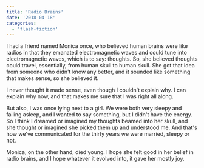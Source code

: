 ```yaml
---
title: 'Radio Brains'
date: '2018-04-18'
categories:
  - 'flash-fiction'
---
```


I had a friend named Monica once, who believed human brains were like radios in
that they emanated electromagnetic waves and could tune into electromagnetic
waves, which is to say: thoughts. So, she believed thoughts could travel,
essentially, from human skull to human skull. She got that idea from someone who
didn't know any better, and it sounded like something that makes sense, so she
believed it.

<!-- truncate -->

I never thought it made sense, even though I couldn't explain why. I can explain
why now, and that makes me sure that I was right all along.

But also, I was once lying next to a girl. We were both very sleepy and falling
asleep, and I wanted to say something, but I didn't have the energy. So I think
I dreamed or imagined my thoughts beamed into her skull, and she thought or
imagined she picked them up and understood me. And that's how we've communicated
for the thirty years we were married, sleepy or not.

Monica, on the other hand, died young. I hope she felt good in her belief in
radio brains, and I hope whatever it evolved into, it gave her mostly joy.
